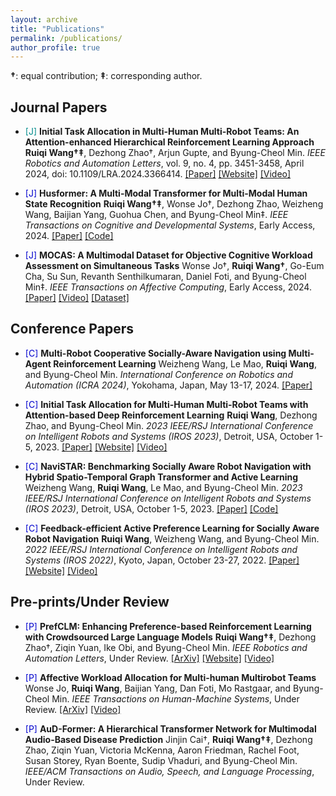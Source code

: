 ```yaml
---
layout: archive
title: "Publications"
permalink: /publications/
author_profile: true
---
```


**†**: equal contribution; **‡**: corresponding author.  

## Journal Papers

<ul>
  <li><span style="color: darkcyan;">[J]</span> <strong>Initial Task Allocation in Multi-Human Multi-Robot Teams: An Attention-enhanced Hierarchical Reinforcement Learning Approach</strong>  
  <strong>Ruiqi Wang†‡</strong>, Dezhong Zhao†, Arjun Gupte, and Byung-Cheol Min.  
  <em>IEEE Robotics and Automation Letters</em>, vol. 9, no. 4, pp. 3451-3458, April 2024, doi: 10.1109/LRA.2024.3366414.  
  <a href="https://ieeexplore.ieee.org/abstract/document/10436714" target="_blank">[Paper]</a> <a href="https://sites.google.com/view/ita-aehrl" target="_blank">[Website]</a> <a href="https://www.youtube.com/watch?v=wMXLYCuktRk" target="_blank">[Video]</a>
  </li>
</ul>

<ul>
  <li><span style="color: MediumBlue;">[J]</span> <strong>Husformer: A Multi-Modal Transformer for Multi-Modal Human State Recognition</strong>  
  <strong>Ruiqi Wang†‡</strong>, Wonse Jo†, Dezhong Zhao, Weizheng Wang, Baijian Yang, Guohua Chen, and Byung-Cheol Min‡.  
  <em>IEEE Transactions on Cognitive and Developmental Systems</em>, Early Access, 2024.  
  <a href="https://ieeexplore.ieee.org/document/10413204" target="_blank">[Paper]</a> <a href="https://github.com/SMARTlab-Purdue/Husformer" target="_blank">[Code]</a>
  </li>
</ul>

<ul>
  <li><span style="color: MediumBlue;">[J]</span> <strong>MOCAS: A Multimodal Dataset for Objective Cognitive Workload Assessment on Simultaneous Tasks</strong>  
  Wonse Jo†, <strong>Ruiqi Wang†</strong>, Go-Eum Cha, Su Sun, Revanth Senthilkumaran, Daniel Foti, and Byung-Cheol Min‡.  
  <em>IEEE Transactions on Affective Computing</em>, Early Access, 2024.  
  <a href="https://arxiv.org/pdf/2210.03065" target="_blank">[Paper]</a> <a href="https://www.youtube.com/watch?v=BxVVj7R9b70&feature=youtu.be" target="_blank">[Video]</a> <a href="https://zenodo.org/records/10396672" target="_blank">[Dataset]</a>
  </li>
</ul>

## Conference Papers

<ul>
  <li><span style="color: MediumBlue;">[C]</span> <strong>Multi-Robot Cooperative Socially-Aware Navigation using Multi-Agent Reinforcement Learning</strong>  
  Weizheng Wang, Le Mao, <strong>Ruiqi Wang</strong>, and Byung-Cheol Min.  
  <em>International Conference on Robotics and Automation (ICRA 2024)</em>, Yokohama, Japan, May 13-17, 2024.  
  <a href="https://arxiv.org/abs/2309.15234" target="_blank">[Paper]</a>
  </li>
</ul>

<ul>
  <li><span style="color: MediumBlue;">[C]</span> <strong>Initial Task Allocation for Multi-Human Multi-Robot Teams with Attention-based Deep Reinforcement Learning</strong>  
  <strong>Ruiqi Wang</strong>, Dezhong Zhao, and Byung-Cheol Min.  
  <em>2023 IEEE/RSJ International Conference on Intelligent Robots and Systems (IROS 2023)</em>, Detroit, USA, October 1-5, 2023.  
  <a href="https://arxiv.org/pdf/2303.02486" target="_blank">[Paper]</a> <a href="https://sites.google.com/view/ITA-AtRL" target="_blank">[Website]</a> <a href="https://www.youtube.com/watch?v=P_3nURWuSnk" target="_blank">[Video]</a>
  </li>
</ul>

<ul>
  <li><span style="color: MediumBlue;">[C]</span> <strong>NaviSTAR: Benchmarking Socially Aware Robot Navigation with Hybrid Spatio-Temporal Graph Transformer and Active Learning</strong>  
  Weizheng Wang, <strong>Ruiqi Wang</strong>, Le Mao, and Byung-Cheol Min.  
  <em>2023 IEEE/RSJ International Conference on Intelligent Robots and Systems (IROS 2023)</em>, Detroit, USA, October 1-5, 2023.  
  <a href="https://arxiv.org/pdf/2304.05979" target="_blank">[Paper]</a> <a href="https://github.com/SMARTlab-Purdue/SAN-NaviSTAR" target="_blank">[Code]</a>
  </li>
</ul>

<ul>
  <li><span style="color: MediumBlue;">[C]</span> <strong>Feedback-efficient Active Preference Learning for Socially Aware Robot Navigation</strong>  
  <strong>Ruiqi Wang</strong>, Weizheng Wang, and Byung-Cheol Min.  
  <em>2022 IEEE/RSJ International Conference on Intelligent Robots and Systems (IROS 2022)</em>, Kyoto, Japan, October 23-27, 2022.  
  <a href="https://arxiv.org/abs/2109.02823" target="_blank">[Paper]</a> <a href="https://sites.google.com/view/san-fapl" target="_blank">[Website]</a> <a href="https://www.youtube.com/watch?v=ZVb5ZEzDKhM&feature=youtu.be" target="_blank">[Video]</a>
  </li>
</ul>

## Pre-prints/Under Review

<ul>
  <li><span style="color: MediumBlue;">[P]</span> <strong>PrefCLM: Enhancing Preference-based Reinforcement Learning with Crowdsourced Large Language Models</strong>  
  <strong>Ruiqi Wang†‡</strong>, Dezhong Zhao†, Ziqin Yuan, Ike Obi, and Byung-Cheol Min.  
  <em>IEEE Robotics and Automation Letters</em>, Under Review.  
  <a href="https://arxiv.org/abs/2407.08213" target="_blank">[ArXiv]</a> <a href="https://prefclm.github.io/" target="_blank">[Website]</a> <a href="https://www.youtube.com/watch?v=0vyekC2fqrY" target="_blank">[Video]</a>
  </li>
</ul>

<ul>
  <li><span style="color: MediumBlue;">[P]</span> <strong>Affective Workload Allocation for Multi-human Multirobot Teams</strong>  
  Wonse Jo, <strong>Ruiqi Wang</strong>, Baijian Yang, Dan Foti, Mo Rastgaar, and Byung-Cheol Min.  
  <em>IEEE Transactions on Human-Machine Systems</em>, Under Review.  
  <a href="https://arxiv.org/pdf/2303.10465" target="_blank">[ArXiv]</a> <a href="https://www.youtube.com/watch?v=qrmAQqfdLZk" target="_blank">[Video]</a>
  </li>
</ul>

<ul>
  <li><span style="color: MediumBlue;">[P]</span> <strong>AuD-Former: A Hierarchical Transformer Network for Multimodal Audio-Based Disease Prediction</strong>  
  Jinjin Cai†, <strong>Ruiqi Wang†‡</strong>, Dezhong Zhao, Ziqin Yuan, Victoria McKenna, Aaron Friedman, Rachel Foot, Susan Storey, Ryan Boente, Sudip Vhaduri, and Byung-Cheol Min.  
  <em>IEEE/ACM Transactions on Audio, Speech, and Language Processing</em>, Under Review.
  </li>
</ul>







